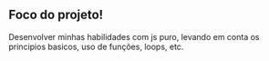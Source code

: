 
## Foco do projeto!

Desenvolver minhas habilidades com js puro, levando em conta os principios basicos, uso de funções, loops, etc.
